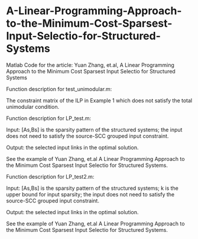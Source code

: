 # A-Linear-Programming-Approach-to-the-Minimum-Cost-Sparsest-Input-Selectio-for-Structured-Systems
Matlab Code for the article: Yuan Zhang, et.al,  A Linear Programming Approach to the Minimum Cost Sparsest Input Selectio for Structured Systems


Function description for test_unimodular.m:

The constraint matrix of the ILP in Example 1 which does not satisfy the total unimodular condition. 

Function description for LP_test.m:

Input: [As,Bs] is the sparsity pattern of the structured systems; the input does not need to satisfy the source-SCC grouped input constraint.  

Output: the selected input links in the optimal solution. 

See the example of Yuan Zhang, et.al  A Linear Programming Approach to the Minimum Cost Sparsest Input Selectio for Structured Systems.


Function description for LP_test2.m:

Input: [As,Bs] is the sparsity pattern of the structured systems; k is the upper bound for input sparsity; the input does not need to satisfy the source-SCC grouped input constraint.  

Output: the selected input links in the optimal solution. 

See the example of Yuan Zhang, et.al  A Linear Programming Approach to the Minimum Cost Sparsest Input Selectio for Structured Systems.
